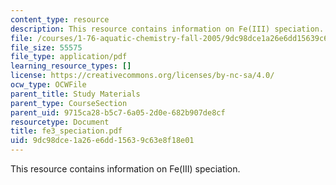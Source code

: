 ```yaml
---
content_type: resource
description: This resource contains information on Fe(III) speciation.
file: /courses/1-76-aquatic-chemistry-fall-2005/9dc98dce1a26e6dd15639c63e8f18e01_fe3_speciation.pdf
file_size: 55575
file_type: application/pdf
learning_resource_types: []
license: https://creativecommons.org/licenses/by-nc-sa/4.0/
ocw_type: OCWFile
parent_title: Study Materials
parent_type: CourseSection
parent_uid: 9715ca28-b5c7-6a05-2d0e-682b907de8cf
resourcetype: Document
title: fe3_speciation.pdf
uid: 9dc98dce-1a26-e6dd-1563-9c63e8f18e01
---
```

This resource contains information on Fe(III) speciation.